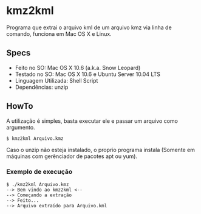 kmz2kml
=============

Programa que extrai o arquivo kml de um arquivo kmz via linha de comando, funciona em Mac OS X e Linux.


## Specs
* Feito no SO: Mac OS X 10.6 (a.k.a. Snow Leopard)
* Testado no SO: Mac OS X 10.6 e Ubuntu Server 10.04 LTS
* Linguagem Utilizada: Shell Script
* Dependências: unzip


## HowTo
A utilização é simples, basta executar ele e passar um arquivo como argumento.

```
$ kmz2kml Arquivo.kmz
```

Caso o unzip não esteja instalado, o proprio programa instala (Somente em máquinas com gerênciador de pacotes apt ou yum).


### Exemplo de execução
```
$ ./kmz2kml Arquivo.kmz 
--> Bem vindo ao kmz2kml <--
--> Começando a extração
--> Feito... 
--> Arquivo extraído para Arquivo.kml
```

